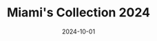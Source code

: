 ---
date: 2024-10-01
menus: "main"
featured_image: 1.jpg
title: Miami's Collection 2024
type: gallery
sort_by: Name
categories: ["miami", "b&w","collection"]
---